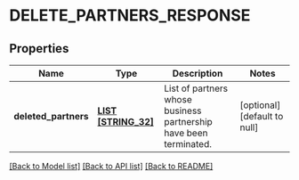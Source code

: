 # DELETE_PARTNERS_RESPONSE

## Properties
Name | Type | Description | Notes
------------ | ------------- | ------------- | -------------
**deleted_partners** | [**LIST [STRING_32]**](STRING_32.md) | List of partners whose business partnership have been terminated. | [optional] [default to null]

[[Back to Model list]](../README.md#documentation-for-models) [[Back to API list]](../README.md#documentation-for-api-endpoints) [[Back to README]](../README.md)


